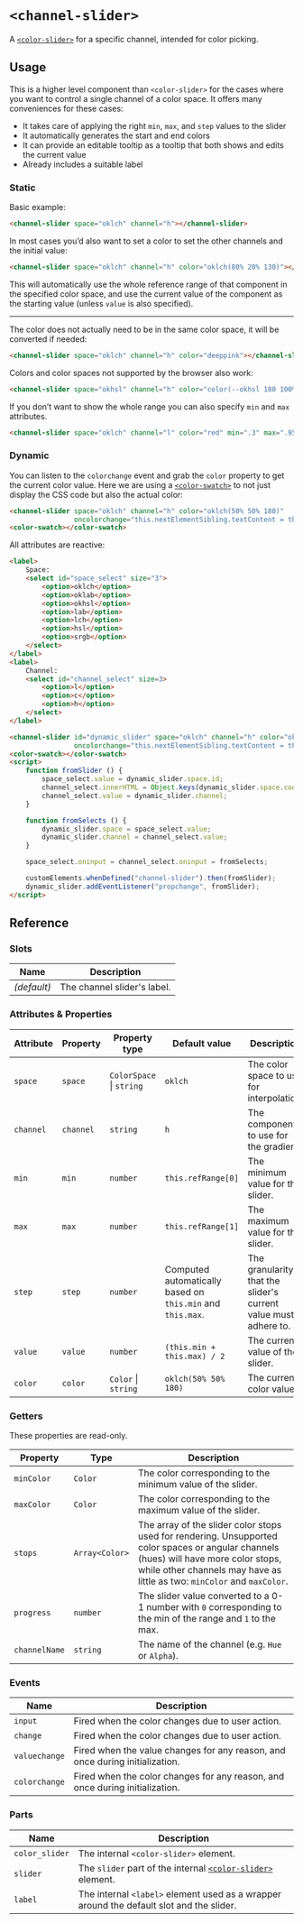 # `<channel-slider>`

A [`<color-slider>`](../color-slider) for a specific channel, intended for color picking.

## Usage

This is a higher level component than `<color-slider>` for the cases where you want to control a single channel of a color space.
It offers many conveniences for these cases:
- It takes care of applying the right `min`, `max`, and `step` values to the slider
- It automatically generates the start and end colors
- It can provide an editable tooltip as a tooltip that both shows and edits the current value
- Already includes a suitable label

### Static

Basic example:

```html
<channel-slider space="oklch" channel="h"></channel-slider>
```

In most cases you’d also want to set a color to set the other channels and the initial value:

```html
<channel-slider space="oklch" channel="h" color="oklch(80% 20% 130)"></channel-slider>
```

This will automatically use the whole reference range of that component in the specified color space,
and use the current value of the component as the starting value (unless `value` is also specified).

---

The color does not actually need to be in the same color space, it will be converted if needed:

```html
<channel-slider space="oklch" channel="h" color="deeppink"></channel-slider>
```

Colors and color spaces not supported by the browser also work:

```html
<channel-slider space="okhsl" channel="h" color="color(--okhsl 180 100% 50%)"></channel-slider>
```


If you don’t want to show the whole range you can also specify `min` and `max` attributes.

```html
<channel-slider space="oklch" channel="l" color="red" min=".3" max=".95"></channel-slider>
```

### Dynamic

You can listen to the `colorchange` event and grab the `color` property to get the current color value.
Here we are using a [`<color-swatch>`](../color-swatch/) to not just display the CSS code but also the actual color:

```html
<channel-slider space="oklch" channel="h" color="oklch(50% 50% 180)"
				oncolorchange="this.nextElementSibling.textContent = this.color"></channel-slider>
<color-swatch></color-swatch>
```

All attributes are reactive:

```html
<label>
	Space:
	<select id="space_select" size="3">
		<option>oklch</option>
		<option>oklab</option>
		<option>okhsl</option>
		<option>lab</option>
		<option>lch</option>
		<option>hsl</option>
		<option>srgb</option>
	</select>
</label>
<label>
	Channel:
	<select id="channel_select" size=3>
		<option>l</option>
		<option>c</option>
		<option>h</option>
	</select>
</label>

<channel-slider id="dynamic_slider" space="oklch" channel="h" color="oklch(50% 50% 180)"
				oncolorchange="this.nextElementSibling.textContent = this.color"></channel-slider>
<color-swatch></color-swatch>
<script>
	function fromSlider () {
		space_select.value = dynamic_slider.space.id;
		channel_select.innerHTML = Object.keys(dynamic_slider.space.coords).map(c => `<option>${c}</option>`).join('\n');
		channel_select.value = dynamic_slider.channel;
	}

	function fromSelects () {
		dynamic_slider.space = space_select.value;
		dynamic_slider.channel = channel_select.value;
	}

	space_select.oninput = channel_select.oninput = fromSelects;

	customElements.whenDefined("channel-slider").then(fromSlider);
	dynamic_slider.addEventListener("propchange", fromSlider);
</script>
```


## Reference

### Slots

| Name | Description |
|------|-------------|
| _(default)_ | The channel slider's label. |

### Attributes & Properties

| Attribute | Property | Property type | Default value | Description |
|-----------|----------|---------------|---------------|-------------|
| `space` | `space` | `ColorSpace` &#124; `string` | `oklch` | The color space to use for interpolation. |
| `channel` | `channel` | `string` | `h` | The component to use for the gradient. |
| `min` | `min` | `number` | `this.refRange[0]` | The minimum value for the slider. |
| `max` | `max` | `number` | `this.refRange[1]` | The maximum value for the slider. |
| `step` | `step` | `number` | Computed automatically based on `this.min` and `this.max`. | The granularity that the slider's current value must adhere to. |
| `value` | `value` | `number` | `(this.min + this.max) / 2` | The current value of the slider. |
| `color` | `color` | `Color` &#124; `string` | `oklch(50% 50% 180)` | The current color value. |

### Getters

These properties are read-only.

| Property | Type | Description |
|----------|------|-------------|
| `minColor` | `Color` | The color corresponding to the minimum value of the slider. |
| `maxColor` | `Color` | The color corresponding to the maximum value of the slider. |
| `stops` | `Array<Color>` | The array of the slider color stops used for rendering. Unsupported color spaces or angular channels (hues) will have more color stops, while other channels may have as little as two: `minColor` and `maxColor`. |
| `progress` | `number` | The slider value converted to a 0-1 number with `0` corresponding to the min of the range and `1` to the max. |
| `channelName` | `string` | The name of the channel (e.g. `Hue` or `Alpha`). |


### Events

| Name | Description |
|------|-------------|
| `input` | Fired when the color changes due to user action. |
| `change` | Fired when the color changes due to user action. |
| `valuechange` | Fired when the value changes for any reason, and once during initialization. |
| `colorchange` | Fired when the color changes for any reason, and once during initialization. |

### Parts

| Name | Description |
|------|-------------|
| `color_slider` | The internal `<color-slider>` element. |
| `slider` | The `slider` part of the internal [`<color-slider>`](../color-slider/#parts) element. |
| `label` | The internal `<label>` element used as a wrapper around the default slot and the slider. |
